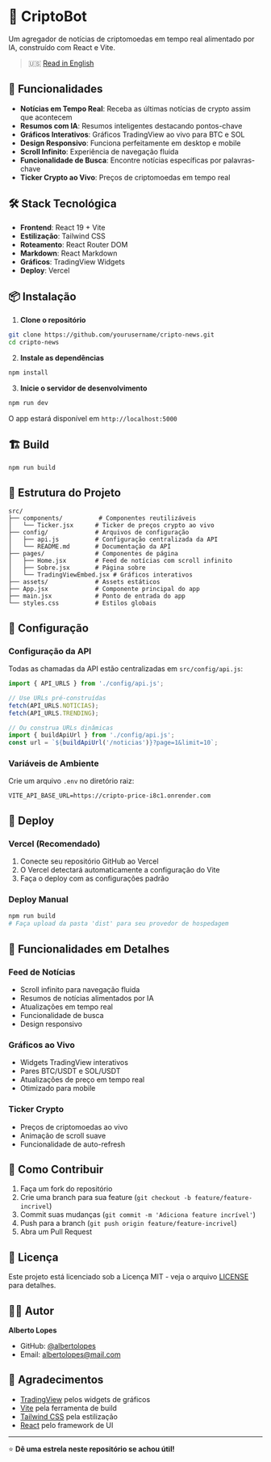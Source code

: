 # 🤖 CriptoBot

Um agregador de notícias de criptomoedas em tempo real alimentado por IA, construído com React e Vite.

> 🇺🇸 [Read in English](README.md)

## 🚀 Funcionalidades

- **Notícias em Tempo Real**: Receba as últimas notícias de crypto assim que acontecem
- **Resumos com IA**: Resumos inteligentes destacando pontos-chave
- **Gráficos Interativos**: Gráficos TradingView ao vivo para BTC e SOL
- **Design Responsivo**: Funciona perfeitamente em desktop e mobile
- **Scroll Infinito**: Experiência de navegação fluida
- **Funcionalidade de Busca**: Encontre notícias específicas por palavras-chave
- **Ticker Crypto ao Vivo**: Preços de criptomoedas em tempo real

## 🛠️ Stack Tecnológica

- **Frontend**: React 19 + Vite
- **Estilização**: Tailwind CSS
- **Roteamento**: React Router DOM
- **Markdown**: React Markdown
- **Gráficos**: TradingView Widgets
- **Deploy**: Vercel

## 📦 Instalação

1. **Clone o repositório**
```bash
git clone https://github.com/yourusername/cripto-news.git
cd cripto-news
```

2. **Instale as dependências**
```bash
npm install
```

3. **Inicie o servidor de desenvolvimento**
```bash
npm run dev
```

O app estará disponível em `http://localhost:5000`

## 🏗️ Build

```bash
npm run build
```

## 📁 Estrutura do Projeto

```
src/
├── components/          # Componentes reutilizáveis
│   └── Ticker.jsx      # Ticker de preços crypto ao vivo
├── config/             # Arquivos de configuração
│   ├── api.js          # Configuração centralizada da API
│   └── README.md       # Documentação da API
├── pages/              # Componentes de página
│   ├── Home.jsx        # Feed de notícias com scroll infinito
│   ├── Sobre.jsx       # Página sobre
│   └── TradingViewEmbed.jsx # Gráficos interativos
├── assets/             # Assets estáticos
├── App.jsx             # Componente principal do app
├── main.jsx            # Ponto de entrada do app
└── styles.css          # Estilos globais
```

## 🔧 Configuração

### Configuração da API

Todas as chamadas da API estão centralizadas em `src/config/api.js`:

```javascript
import { API_URLS } from './config/api.js';

// Use URLs pré-construídas
fetch(API_URLS.NOTICIAS);
fetch(API_URLS.TRENDING);

// Ou construa URLs dinâmicas
import { buildApiUrl } from './config/api.js';
const url = `${buildApiUrl('/noticias')}?page=1&limit=10`;
```

### Variáveis de Ambiente

Crie um arquivo `.env` no diretório raiz:

```env
VITE_API_BASE_URL=https://cripto-price-i8c1.onrender.com
```

## 🚀 Deploy

### Vercel (Recomendado)

1. Conecte seu repositório GitHub ao Vercel
2. O Vercel detectará automaticamente a configuração do Vite
3. Faça o deploy com as configurações padrão

### Deploy Manual

```bash
npm run build
# Faça upload da pasta 'dist' para seu provedor de hospedagem
```

## 📱 Funcionalidades em Detalhes

### Feed de Notícias
- Scroll infinito para navegação fluida
- Resumos de notícias alimentados por IA
- Atualizações em tempo real
- Funcionalidade de busca
- Design responsivo

### Gráficos ao Vivo
- Widgets TradingView interativos
- Pares BTC/USDT e SOL/USDT
- Atualizações de preço em tempo real
- Otimizado para mobile

### Ticker Crypto
- Preços de criptomoedas ao vivo
- Animação de scroll suave
- Funcionalidade de auto-refresh

## 🤝 Como Contribuir

1. Faça um fork do repositório
2. Crie uma branch para sua feature (`git checkout -b feature/feature-incrivel`)
3. Commit suas mudanças (`git commit -m 'Adiciona feature incrível'`)
4. Push para a branch (`git push origin feature/feature-incrivel`)
5. Abra um Pull Request

## 📄 Licença

Este projeto está licenciado sob a Licença MIT - veja o arquivo [LICENSE](LICENSE) para detalhes.

## 👨‍💻 Autor

**Alberto Lopes**
- GitHub: [@albertolopes](https://github.com/albertolopes)
- Email: albertolopes@mail.com

## 🙏 Agradecimentos

- [TradingView](https://www.tradingview.com/) pelos widgets de gráficos
- [Vite](https://vitejs.dev/) pela ferramenta de build
- [Tailwind CSS](https://tailwindcss.com/) pela estilização
- [React](https://reactjs.org/) pelo framework de UI

---

⭐ **Dê uma estrela neste repositório se achou útil!**
